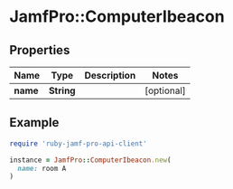 # JamfPro::ComputerIbeacon

## Properties

| Name | Type | Description | Notes |
| ---- | ---- | ----------- | ----- |
| **name** | **String** |  | [optional] |

## Example

```ruby
require 'ruby-jamf-pro-api-client'

instance = JamfPro::ComputerIbeacon.new(
  name: room A
)
```


